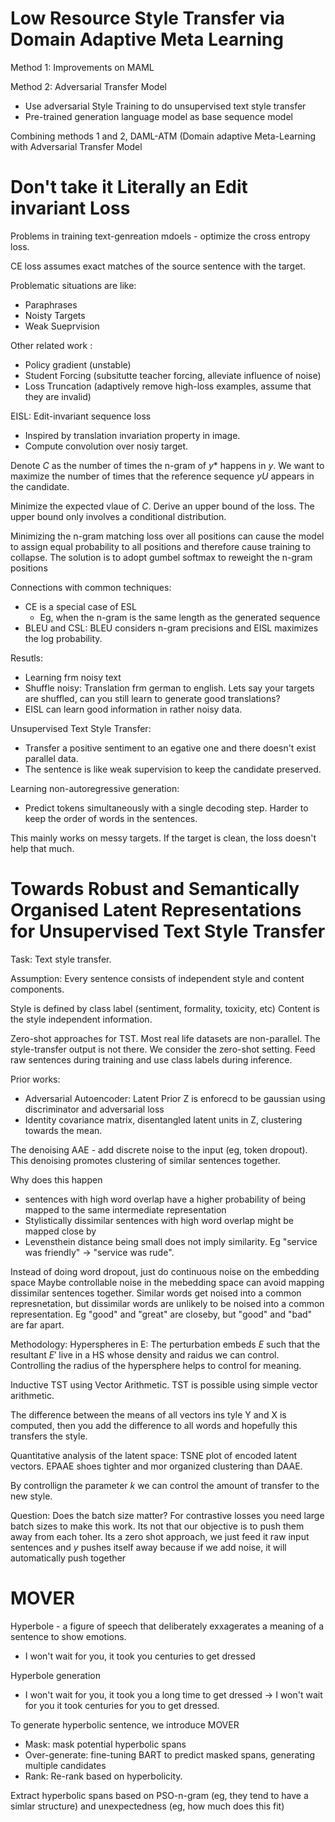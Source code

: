 # Low Resource Style Transfer via Domain Adaptive Meta Learning

Method 1: Improvements on MAML

Method 2: Adversarial Transfer Model

 - Use adversarial Style Training to do unsupervised text style transfer
 - Pre-trained generation language model as base sequence model

Combining methods 1 and 2, DAML-ATM (Domain adaptive Meta-Learning with Adversarial Transfer Model

# Don't take it Literally an Edit invariant Loss

Problems in training text-genreation mdoels - optimize the cross entropy loss.

CE loss assumes exact matches of the source sentence with the target.

Problematic situations are like:
 - Paraphrases
 - Noisty Targets
 - Weak Sueprvision

Other related work :
 - Policy gradient (unstable)
 - Student Forcing (subsitutte teacher forcing, alleviate influence of noise)
 - Loss Truncation (adaptively remove high-loss examples, assume that they are invalid)

EISL: Edit-invariant sequence loss

 - Inspired by translation invariation property in image.
- Compute convolution over nosiy target.


Denote $C$ as the number of times the n-gram of $y*$ happens in $y$. We want to maximize the number of times that the reference sequence $yU$ appears in the candidate.

Minimize the expected vlaue of $C$. Derive an upper bound of the loss. The upper bound only involves a conditional distribution.

Minimizing the n-gram matching loss over all positions can cause the model to assign equal probability to all positions and therefore cause training to collapse. The solution is to adopt gumbel softmax to reweight the n-gram positions

Connections with common techniques:
 - CE is a special case of ESL
	 - Eg, when the n-gram is the same length as the generated sequence
 - BLEU and CSL: BLEU considers n-gram precisions and EISL maximizes the log probability.

Resutls:
 - Learning frm noisy text
 - Shuffle noisy: Translation frm german to english. Lets say your targets are shuffled, can you still learn to generate good translations?
 - EISL can learn good information in rather noisy data.

Unsupervised Text Style Transfer:
 - Transfer a positive sentiment to an egative one and there doesn't exist parallel data.
 - The sentence is like weak supervision to keep the candidate preserved.

Learning non-autoregressive generation:
 - Predict tokens simultaneously with a single decoding step. Harder to keep the order of words in the sentences.

This mainly works on messy targets. If the target is clean, the loss doesn't help that much.

# Towards Robust and Semantically Organised Latent Representations for Unsupervised Text Style Transfer

Task: Text style transfer.

Assumption: Every sentence consists of independent style and content components.

Style is defined by class label (sentiment, formality, toxicity, etc)
Content is the style independent information.

Zero-shot approaches for TST. Most real life datasets are non-parallel. The style-transfer output is not there. We consider the zero-shot setting. Feed raw sentences during training and use class labels during inference.

Prior works:
 - Adversarial Autoencoder: Latent Prior Z is enforecd to be gaussian using discriminator and adversarial loss
 - Identity covariance matrix, disentangled latent units in Z, clustering towards the mean.

The denoising AAE - add discrete noise to the input (eg, token dropout). This denoising promotes clustering of similar sentences together.

Why does this happen
 - sentences with high word overlap have a higher probability of being mapped to the same intermediate representation
 - Stylistically dissimilar sentences with high word overlap might be mapped close by
 - Levensthein distance being small does not imply similarity. Eg "service was friendly" -> "service was rude".

Instead of doing word dropout, just do continuous noise on the embedding space Maybe controllable noise in the mebedding space can avoid mapping dissimilar sentences together. Similar words get noised into a common represnetation, but dissimilar words are unlikely to be noised into a common representation. Eg "good" and "great" are closeby, but "good" and "bad" are far apart.

Methodology: Hyperspheres in E: The perturbation embeds $E$ such that the resultant $E'$ live in a HS whose density and raidus we can control. Controlling the radius of the hypersphere helps to control for meaning.

Inductive TST using Vector Arithmetic. TST is possible using simple vector arithmetic.

The difference between the means of all vectors ins tyle Y and X is computed, then you add the difference to all words and hopefully this transfers the style.

Quantitative analysis of the latent space: TSNE plot of encoded latent vectors. EPAAE shoes tighter and mor organized clustering than DAAE.

By controllign the parameter $k$ we can control the amount of transfer to the new style.

Question: Does the batch size matter? For contrastive losses you need large batch sizes to make this work. Its not that our objective is to push them away from each toher. Its a zero shot approach, we just feed it raw input sentences and $y$ pushes itself away because if we add noise, it will automatically push together

# MOVER

Hyperbole - a figure of speech that deliberately exxagerates a meaning of a sentence to show emotions.

 - I won't wait for you, it took you centuries to get dressed

Hyperbole generation
 - I won't wait for you, it took you a long time to get dressed -> I won't wait for you it took centuries for you to get dressed.


To generate hyperbolic sentence, we introduce MOVER
 - Mask: mask potential hyperbolic spans
 - Over-generate: fine-tuning BART to predict masked spans, generating multiple candidates
 - Rank: Re-rank based on hyperbolicity.

Extract hyperbolic spans based on PSO-n-gram (eg, they tend to have a simlar structure) and unexpectedness (eg, how much does this fit)